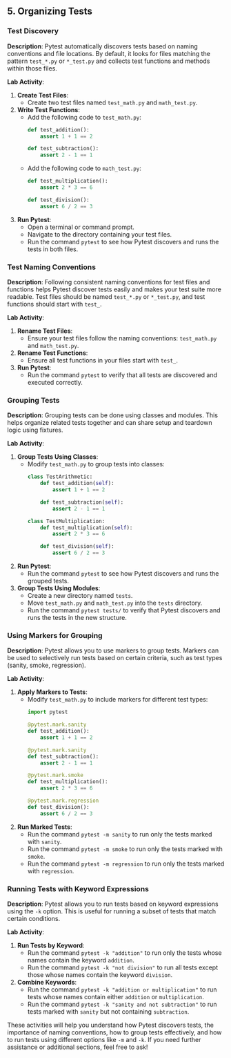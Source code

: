 ## 5. Organizing Tests

### Test Discovery
**Description**: Pytest automatically discovers tests based on naming conventions and file locations. By default, it looks for files matching the pattern `test_*.py` or `*_test.py` and collects test functions and methods within those files.

**Lab Activity**:
1. **Create Test Files**:
   - Create two test files named `test_math.py` and `math_test.py`.
2. **Write Test Functions**:
   - Add the following code to `test_math.py`:
     ```python
     def test_addition():
         assert 1 + 1 == 2

     def test_subtraction():
         assert 2 - 1 == 1
     ```
   - Add the following code to `math_test.py`:
     ```python
     def test_multiplication():
         assert 2 * 3 == 6

     def test_division():
         assert 6 / 2 == 3
     ```
3. **Run Pytest**:
   - Open a terminal or command prompt.
   - Navigate to the directory containing your test files.
   - Run the command `pytest` to see how Pytest discovers and runs the tests in both files.

### Test Naming Conventions
**Description**: Following consistent naming conventions for test files and functions helps Pytest discover tests easily and makes your test suite more readable. Test files should be named `test_*.py` or `*_test.py`, and test functions should start with `test_`.

**Lab Activity**:
1. **Rename Test Files**:
   - Ensure your test files follow the naming conventions: `test_math.py` and `math_test.py`.
2. **Rename Test Functions**:
   - Ensure all test functions in your files start with `test_`.
3. **Run Pytest**:
   - Run the command `pytest` to verify that all tests are discovered and executed correctly.

### Grouping Tests
**Description**: Grouping tests can be done using classes and modules. This helps organize related tests together and can share setup and teardown logic using fixtures.

**Lab Activity**:
1. **Group Tests Using Classes**:
   - Modify `test_math.py` to group tests into classes:
     ```python
     class TestArithmetic:
         def test_addition(self):
             assert 1 + 1 == 2

         def test_subtraction(self):
             assert 2 - 1 == 1

     class TestMultiplication:
         def test_multiplication(self):
             assert 2 * 3 == 6

         def test_division(self):
             assert 6 / 2 == 3
     ```
2. **Run Pytest**:
   - Run the command `pytest` to see how Pytest discovers and runs the grouped tests.
3. **Group Tests Using Modules**:
   - Create a new directory named `tests`.
   - Move `test_math.py` and `math_test.py` into the `tests` directory.
   - Run the command `pytest tests/` to verify that Pytest discovers and runs the tests in the new structure.

### Using Markers for Grouping
**Description**: Pytest allows you to use markers to group tests. Markers can be used to selectively run tests based on certain criteria, such as test types (sanity, smoke, regression).

**Lab Activity**:
1. **Apply Markers to Tests**:
   - Modify `test_math.py` to include markers for different test types:
     ```python
     import pytest

     @pytest.mark.sanity
     def test_addition():
         assert 1 + 1 == 2

     @pytest.mark.sanity
     def test_subtraction():
         assert 2 - 1 == 1

     @pytest.mark.smoke
     def test_multiplication():
         assert 2 * 3 == 6

     @pytest.mark.regression
     def test_division():
         assert 6 / 2 == 3
     ```
2. **Run Marked Tests**:
   - Run the command `pytest -m sanity` to run only the tests marked with `sanity`.
   - Run the command `pytest -m smoke` to run only the tests marked with `smoke`.
   - Run the command `pytest -m regression` to run only the tests marked with `regression`.

### Running Tests with Keyword Expressions
**Description**: Pytest allows you to run tests based on keyword expressions using the `-k` option. This is useful for running a subset of tests that match certain conditions.

**Lab Activity**:
1. **Run Tests by Keyword**:
   - Run the command `pytest -k "addition"` to run only the tests whose names contain the keyword `addition`.
   - Run the command `pytest -k "not division"` to run all tests except those whose names contain the keyword `division`.
2. **Combine Keywords**:
   - Run the command `pytest -k "addition or multiplication"` to run tests whose names contain either `addition` or `multiplication`.
   - Run the command `pytest -k "sanity and not subtraction"` to run tests marked with `sanity` but not containing `subtraction`.

These activities will help you understand how Pytest discovers tests, the importance of naming conventions, how to group tests effectively, and how to run tests using different options like `-m` and `-k`. If you need further assistance or additional sections, feel free to ask!
